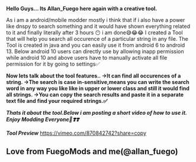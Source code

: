 **Hello Guys...
Its Allan_Fuego here again with a creative tool.**

As i am a android/mobile modder mostly i think that if i also have a power like dnspy to search something and it would have shown everything related to it and finally literally after 3 hours 😶 i am done😅😂😂
I created a Tool that will help you search all occurence of a particular string in any file.
The Tool is created in java and you can easily use it from android 6 to android 13.
Below android 10 users can directly use by allowing inapp permission while android 10 and above users have to manually activate all file permission for it by going to settings✅

**Now lets talk about the tool features..
->It can find all occurences of a string.
->The search is case in-sensitive,means you can write the search word in any way you like like in upper or lower class and still it would find all strings.
->You can copy the search results and paste it in a separate text file and find your required strings.✅**

***Thats it about the tool.Below i am posting a short video of how to use it.
Enjoy Modding Everyone🥰❣️❣️***

*****Tool Preview*****
https://vimeo.com/870842742?share=copy

Love from FuegoMods and me(@allan_fuego)
-
